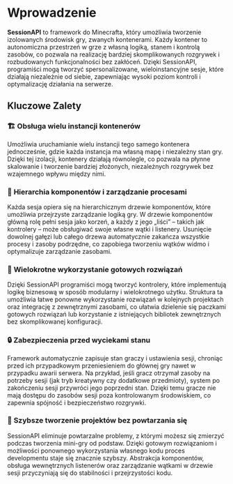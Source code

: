 # Wprowadzenie

**SessionAPI** to framework do Minecrafta, który umożliwia tworzenie izolowanych środowisk gry, zwanych kontenerami.
Każdy kontener to autonomiczna przestrzeń w grze z własną logiką, stanem i kontrolą zasobów, co pozwala na realizację
bardziej skomplikowanych rozgrywek i rozbudowanych funkcjonalności bez zakłóceń. Dzięki SessionAPI, programiści mogą
tworzyć spersonalizowane, wieloinstancyjne sesje, które działają niezależnie od siebie, zapewniając wysoki poziom
kontroli i optymalizację działania na serwerze.

## Kluczowe Zalety

### 🏗 **Obsługa wielu instancji kontenerów**

Umożliwia uruchamianie wielu instancji tego samego kontenera jednocześnie, gdzie każda instancja ma własną mapę i
niezależny stan gry. Dzięki tej izolacji, kontenery działają równolegle, co pozwala na płynne skalowanie i tworzenie
bardziej złożonych, niezależnych rozgrywek bez wzajemnego wpływu między nimi.

### 🌳 **Hierarchia komponentów i zarządzanie procesami**

Każda sesja opiera się na hierarchicznym drzewie komponentów, które umożliwia przejrzyste zarządzanie logiką gry. W
drzewie komponentów główną rolę pełni sesja jako korzeń, a każdy z jego „liści” – takich jak kontrolery – może
obsługiwać swoje własne wątki i listenery. Usunięcie dowolnej gałęzi lub całego drzewa automatycznie zakańcza wszystkie
procesy i zasoby podrzędne, co zapobiega tworzeniu wątków widmo i optymalizuje zarządzanie zasobami.

### 🧩 **Wielokrotne wykorzystanie gotowych rozwiązań**

Dzięki SessionAPI programiści mogą tworzyć kontrolery, które implementują logikę biznesową w sposób modularny i
wielokrotnego użytku. Struktura ta umożliwia łatwe ponowne wykorzystanie rozwiązań w kolejnych projektach oraz
integrację z zewnętrznymi zasobami, co ułatwia dzielenie się paczkami gotowych rozwiązań lub korzystanie z istniejących
bibliotek zewnętrznych bez skomplikowanej konfiguracji.

### 🔒 **Zabezpieczenia przed wyciekami stanu**

Framework automatycznie zapisuje stan graczy i ustawienia sesji, chroniąc przed ich przypadkowym przeniesieniem do
głównej gry nawet w przypadku awarii serwera. Na przykład, jeśli gracz otrzymał zasoby na potrzeby sesji (jak tryb
kreatywny czy dodatkowe przedmioty), system po zakończeniu sesji przywróci jego poprzedni stan. Dzięki temu gracze nie
mają dostępu do zasobów sesji poza kontrolowanym środowiskiem, co zapewnia spójność i bezpieczeństwo rozgrywki.

### 🚀 **Szybsze tworzenie projektów bez powtarzania się**

SessionAPI eliminuje powtarzalne problemy, z którymi możesz się zmierzyć podczas tworzenia mini-gry od podstaw. Dzięki
gotowym rozwiązaniom i możliwości ponownego wykorzystania własnego kodu proces developmentu staje się znacznie szybszy.
Abstrakcja komponentów, obsługa wewnętrznych listenerów oraz zarządzanie wątkami w drzewie sesji przyczyniają się do
stabilności i przejrzystości kodu.